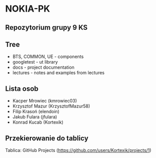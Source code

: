 # NOKIA-PK

## Repozytorium grupy 9 KS

## Tree
 * BTS, COMMON, UE - components
 * googletest - ut library
 * docs - project documentation
 * lectures - notes and examples from lectures


## Lista osob
- Kacper Mrowiec (kmrowiec03)
- Krzysztof Mazur (KrzysztofMazur58)
- Filip Krasoń (elendoin)
- Jakub Fulara (jfulara)
- Konrad Kucab (Kortexik)

## Przekierowanie do tablicy
Tablica: GitHub Projects (https://github.com/users/Kortexik/projects/1)
